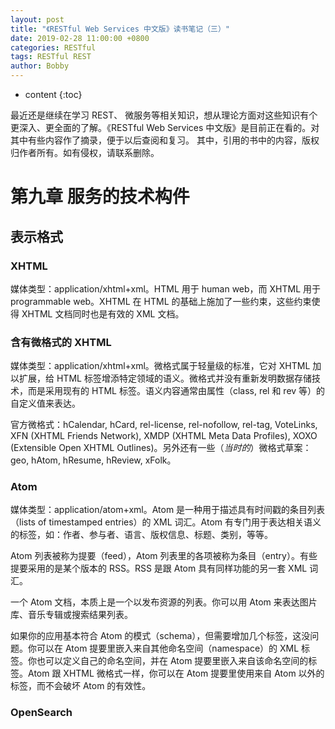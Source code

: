 ```yaml
---
layout: post
title: "《RESTful Web Services 中文版》读书笔记（三）"
date: 2019-02-28 11:00:00 +0800
categories: RESTful
tags: RESTful REST
author: Bobby
---
```


* content
{:toc}

最近还是继续在学习 REST、 微服务等相关知识，想从理论方面对这些知识有个更深入、更全面的了解。《RESTful Web Services 中文版》是目前正在看的。对其中有些内容作了摘录，便于以后查阅和复习。
其中，引用的书中的内容，版权归作者所有。如有侵权，请联系删除。



# 第九章 服务的技术构件

## 表示格式

### XHTML

媒体类型：application/xhtml+xml。HTML 用于 human web，而 XHTML 用于 programmable web。XHTML 在 HTML 的基础上施加了一些约束，这些约束使得 XHTML 文档同时也是有效的 XML 文档。

### 含有微格式的 XHTML

媒体类型：application/xhtml+xml。微格式属于轻量级的标准，它对 XHTML 加以扩展，给 HTML 标签增添特定领域的语义。微格式并没有重新发明数据存储技术，而是采用现有的 HTML 标签。语义内容通常由属性（class, rel 和 rev 等）的自定义值来表达。

官方微格式：hCalendar, hCard, rel-license, rel-nofollow, rel-tag, VoteLinks, XFN (XHTML Friends Network), XMDP (XHTML Meta Data Profiles), XOXO (Extensible Open XHTML Outlines)。另外还有一些（*当时的*）微格式草案：geo, hAtom, hResume, hReview, xFolk。

### Atom

媒体类型：application/atom+xml。Atom 是一种用于描述具有时间戳的条目列表（lists of timestamped entries）的 XML 词汇。Atom 有专门用于表达相关语义的标签，如：作者、参与者、语言、版权信息、标题、类别，等等。

Atom 列表被称为提要（feed），Atom 列表里的各项被称为条目（entry）。有些提要采用的是某个版本的 RSS。RSS 是跟 Atom 具有同样功能的另一套 XML 词汇。

一个 Atom 文档，本质上是一个以发布资源的列表。你可以用 Atom 来表达图片库、音乐专辑或搜索结果列表。

如果你的应用基本符合 Atom 的模式（schema），但需要增加几个标签，这没问题。你可以在 Atom 提要里嵌入来自其他命名空间（namespace）的 XML 标签。你也可以定义自己的命名空间，并在 Atom 提要里嵌入来自该命名空间的标签。Atom 跟 XHTML 微格式一样，你可以在 Atom 提要里使用来自 Atom 以外的标签，而不会破坏 Atom 的有效性。

### OpenSearch
